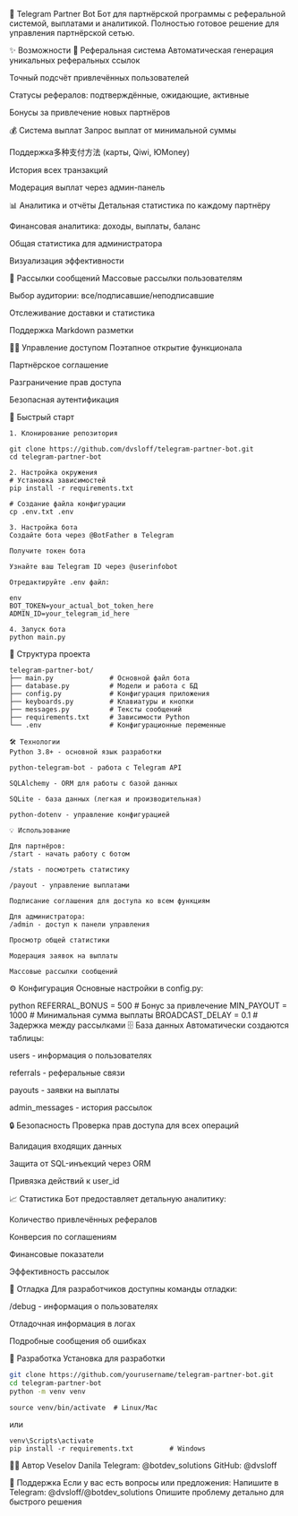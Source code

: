 🤖 Telegram Partner Bot
Бот для партнёрской программы с реферальной системой, выплатами и аналитикой. Полностью готовое решение для управления партнёрской сетью.

✨ Возможности
🔗 Реферальная система
Автоматическая генерация уникальных реферальных ссылок

Точный подсчёт привлечённых пользователей

Статусы рефералов: подтверждённые, ожидающие, активные

Бонусы за привлечение новых партнёров

💰 Система выплат
Запрос выплат от минимальной суммы

Поддержка多种支付方法 (карты, Qiwi, ЮMoney)

История всех транзакций

Модерация выплат через админ-панель

📊 Аналитика и отчёты
Детальная статистика по каждому партнёру

Финансовая аналитика: доходы, выплаты, баланс

Общая статистика для администратора

Визуализация эффективности

📢 Рассылки сообщений
Массовые рассылки пользователям

Выбор аудитории: все/подписавшие/неподписавшие

Отслеживание доставки и статистика

Поддержка Markdown разметки

👨‍💼 Управление доступом
Поэтапное открытие функционала

Партнёрское соглашение

Разграничение прав доступа

Безопасная аутентификация

🚀 Быстрый старт


```
1. Клонирование репозитория

git clone https://github.com/dvsloff/telegram-partner-bot.git
cd telegram-partner-bot
```

```
2. Настройка окружения
# Установка зависимостей
pip install -r requirements.txt

# Создание файла конфигурации
cp .env.txt .env
```

```
3. Настройка бота
Создайте бота через @BotFather в Telegram

Получите токен бота

Узнайте ваш Telegram ID через @userinfobot

Отредактируйте .env файл:

env
BOT_TOKEN=your_actual_bot_token_here
ADMIN_ID=your_telegram_id_here
```


```
4. Запуск бота
python main.py
```

📁 Структура проекта
```
telegram-partner-bot/
├── main.py              # Основной файл бота
├── database.py          # Модели и работа с БД
├── config.py            # Конфигурация приложения
├── keyboards.py         # Клавиатуры и кнопки
├── messages.py          # Тексты сообщений
├── requirements.txt     # Зависимости Python
└── .env                 # Конфигурационные переменные
```




```
🛠 Технологии
Python 3.8+ - основной язык разработки

python-telegram-bot - работа с Telegram API

SQLAlchemy - ORM для работы с базой данных

SQLite - база данных (легкая и производительная)

python-dotenv - управление конфигурацией
```

```
💡 Использование
```
```
Для партнёров:
/start - начать работу с ботом

/stats - посмотреть статистику

/payout - управление выплатами

Подписание соглашения для доступа ко всем функциям
```

```
Для администратора:
/admin - доступ к панели управления

Просмотр общей статистики

Модерация заявок на выплаты

Массовые рассылки сообщений

```

⚙️ Конфигурация
Основные настройки в config.py:

python
REFERRAL_BONUS = 500      # Бонус за привлечение
MIN_PAYOUT = 1000         # Минимальная сумма выплаты
BROADCAST_DELAY = 0.1     # Задержка между рассылками
🗄 База данных
Автоматически создаются таблицы:

users - информация о пользователях

referrals - реферальные связи

payouts - заявки на выплаты

admin_messages - история рассылок

🔒 Безопасность
Проверка прав доступа для всех операций

Валидация входящих данных

Защита от SQL-инъекций через ORM

Привязка действий к user_id

📈 Статистика
Бот предоставляет детальную аналитику:

Количество привлечённых рефералов

Конверсия по соглашениям

Финансовые показатели

Эффективность рассылок

🐛 Отладка
Для разработчиков доступны команды отладки:

/debug - информация о пользователях

Отладочная информация в логах

Подробные сообщения об ошибках

🤝 Разработка
Установка для разработки
```bash
git clone https://github.com/yourusername/telegram-partner-bot.git
cd telegram-partner-bot
python -m venv venv 
```
```
source venv/bin/activate  # Linux/Mac
```

или

```
venv\Scripts\activate     
pip install -r requirements.txt         # Windows
```



👨‍💻 Автор
Veselov Danila
Telegram: @botdev_solutions
GitHub: @dvsloff

💬 Поддержка
Если у вас есть вопросы или предложения:
Напишите в Telegram: @dvsloff/@botdev_solutions
Опишите проблему детально для быстрого решения

